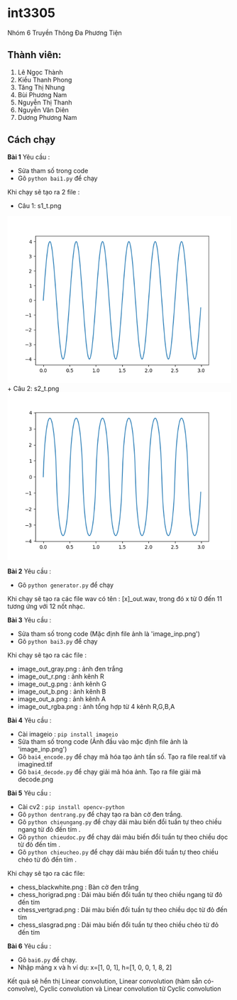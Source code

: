 # int3305
Nhóm 6 Truyền Thông Đa Phương Tiện

## Thành viên:
1. Lê Ngọc Thành 
2. Kiều Thanh Phong 
3. Tăng Thị Nhung
4. Bùi Phương Nam
5. Nguyễn Thị Thanh
6. Nguyễn Văn Diên
7. Dương Phương Nam

## Cách chạy
**Bài 1**
Yêu cầu :
+ Sửa tham số trong code
+ Gõ `python bai1.py` để chạy

Khi chạy sẽ tạo ra 2 file  :
+ Câu 1: s1_t.png
<img src=https://github.com/nghichcode/int3305/blob/master/bai1/s1_t.png>
+ Câu 2: s2_t.png
<img src=https://github.com/nghichcode/int3305/blob/master/bai1/s2_t.png>

**Bài 2**
Yêu cầu :
+ Gõ `python generator.py` để chạy

Khi chạy sẽ tạo ra các file wav có tên  : [x]_out.wav, trong đó x từ 0 đến 11 tương ứng với 12 nốt nhạc.


**Bài 3**
Yêu cầu :
+ Sửa tham số trong code (Mặc định file ảnh là 'image_inp.png')
+ Gõ `python bai3.py` để chạy

Khi chạy sẽ tạo ra các file  :
+ image_out_gray.png : ảnh đen trắng
+ image_out_r.png : ảnh kênh R
+ image_out_g.png : ảnh kênh G
+ image_out_b.png : ảnh kênh B
+ image_out_a.png : ảnh kênh A
+ image_out_rgba.png : ảnh tổng hợp từ 4 kênh R,G,B,A

**Bài 4**
Yêu cầu :
+ Cài imageio : `pip install imageio`
+ Sửa tham số trong code (Ảnh đầu vào mặc định file ảnh là 'image_inp.png')
+ Gõ `bai4_encode.py` để chạy mã hóa tạo ảnh tần số. Tạo ra file real.tif và imagined.tif
+ Gõ `bai4_decode.py` để chạy giải mã hóa ảnh. Tạo ra file giải mã decode.png

**Bài 5**
Yêu cầu :
+ Cài cv2 : `pip install opencv-python`
+ Gõ `python dentrang.py` để chạy tạo ra bàn cờ đen trắng.
+ Gõ `python chieungang.py` để chạy dải màu biến đổi tuần tự theo chiều ngang từ đỏ đến tím .
+ Gõ `python chieudoc.py` để chạy dải màu biến đổi tuần tự theo chiều dọc từ đỏ đến tím .
+ Gõ `python chieucheo.py` để chạy dải màu biến đổi tuần tự theo chiều chéo từ đỏ đến tím .

Khi chạy sẽ tạo ra các file:
+ chess_blackwhite.png : Bàn cờ đen trắng
+ chess_horigrad.png : Dải màu biến đổi tuần tự theo chiều ngang từ đỏ đến tím 
+ chess_vertgrad.png : Dải màu biến đổi tuần tự theo chiều dọc từ đỏ đến tím 
+ chess_slasgrad.png : Dải màu biến đổi tuần tự theo chiều chéo từ đỏ đến tím 

**Bài 6**
Yêu cầu :
+ Gõ `bai6.py` để chạy.
+ Nhập mảng x và h ví dụ: x=[1, 0, 1], h=[1, 0, 0, 1, 8, 2]

Kết quả sẽ hển thị Linear convolution, Linear convolution (hàm sẵn có-convolve), Cyclic convolution và   Linear convolution từ Cyclic convolution 


